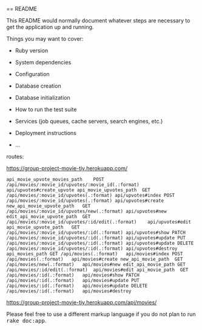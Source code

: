 == README

This README would normally document whatever steps are necessary to get the
application up and running.

Things you may want to cover:

* Ruby version

* System dependencies

* Configuration

* Database creation

* Database initialization

* How to run the test suite

* Services (job queues, cache servers, search engines, etc.)

* Deployment instructions

* ...

routes:

https://group-project-movie-tiy.herokuapp.com/

``
api_movie_upvote_movies_path	POST	/api/movies/:movie_id/upvotes/:movie_id(.:format)	api/upvotes#create_upvote
api_movie_upvotes_path	GET	/api/movies/:movie_id/upvotes(.:format)	api/upvotes#index
POST	/api/movies/:movie_id/upvotes(.:format)	api/upvotes#create
new_api_movie_upvote_path	GET	/api/movies/:movie_id/upvotes/new(.:format)	api/upvotes#new
edit_api_movie_upvote_path	GET	/api/movies/:movie_id/upvotes/:id/edit(.:format)	api/upvotes#edit
api_movie_upvote_path	GET	/api/movies/:movie_id/upvotes/:id(.:format)	api/upvotes#show
PATCH	/api/movies/:movie_id/upvotes/:id(.:format)	api/upvotes#update
PUT	/api/movies/:movie_id/upvotes/:id(.:format)	api/upvotes#update
DELETE	/api/movies/:movie_id/upvotes/:id(.:format)	api/upvotes#destroy
api_movies_path	GET	/api/movies(.:format)	api/movies#index
POST	/api/movies(.:format)	api/movies#create
new_api_movie_path	GET	/api/movies/new(.:format)	api/movies#new
edit_api_movie_path	GET	/api/movies/:id/edit(.:format)	api/movies#edit
api_movie_path	GET	/api/movies/:id(.:format)	api/movies#show
PATCH	/api/movies/:id(.:format)	api/movies#update
PUT	/api/movies/:id(.:format)	api/movies#update
DELETE	/api/movies/:id(.:format)	api/movies#destroy
``

https://group-project-movie-tiy.herokuapp.com/api/movies/



Please feel free to use a different markup language if you do not plan to run
<tt>rake doc:app</tt>.
